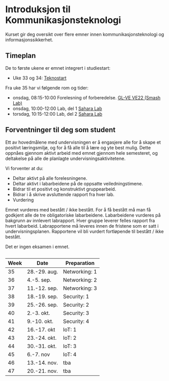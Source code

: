 # Introduksjon til Kommunikasjonsteknologi

Kurset gir deg oversikt over flere emner innen kommunikasjonsteknologi og informasjonssikkerhet.

<!--
<a class="arrow" href="learning-goals.html">Read more about the Learning Goals</a>
-->

## Timeplan

De to første ukene er emnet integrert i studiestart:

* Uke 33 og 34: [Teknostart](https://www.ntnu.no/studier/teknostart/kommunikasjonsteknologi)

Fra uke 35 har vi følgende rom og tider:

* onsdag, 08:15-10:00 Forelesning of forberedelse. [GL-VE VE22 (Smash Lab)](smash.html)
* onsdag, 10:00-12:00 Lab, del 1 [Sahara Lab](http://s.mazemap.com/1MS2Os5 )
* torsdag, 10:15-12:00 Lab, del 2 [Sahara Lab](http://s.mazemap.com/1MS2Os5 )


## Forventninger til deg som student

Ett av hovedmålene med undervisningen er å engasjere alle for å skape et positivt læringsmiljø, og for å få alle til å lære og yte best mulig. Dette oppnåes gjennom aktivt arbeid med emnet gjennom hele semesteret, og deltakelse på alle de planlagte undervisningsaktivitetene.

Vi forventer at du:

- Deltar aktivt på alle forelesningene.
- Deltar aktivt i labarbeidene på de oppsatte veiledningstimene.
- Bidrar til et positivt og konstruktivt gruppearbeid.
- Bidrar i å skrive avsluttende rapport fra hver lab.
- Vurdering

Emnet vurderes med bestått / ikke bestått. For å få bestått må man få godkjent alle de tre obligatoriske labarbeidene. Labarbeidene vurderes på bakgrunn av innlevert labrapport. Hver gruppe leverer felles rapport fra hvert labarbeid. Labrapportene må leveres innen de fristene som er satt i undervisningsplanen. Rapportene vil bli vurdert fortløpende til bestått / ikke bestått.

Det er ingen eksamen i emnet.


<div>
<table class="table table-sm">
<caption style=""></caption>
<thead>
<tr class="row-1">
<th>Week</th><th>Date</th><th>Preparation</th>
</tr>
</thead>
<tbody class="row-hover">
<tr class="row-2">
<td class="column-1">35</td><td class="column-2">28.-29. aug.</td><td class="column-3">Networking: 1</td></tr>
<tr class="row-3">
<td class="column-1">36</td><td class="column-2">4.-5. sep.</td><td class="column-3">Networking: 2</td></tr>
<tr class="row-4">
<td class="column-1">37</td><td class="column-2">11.-12. sep.</td><td class="column-3">Networking: 3</td></tr>
<tr class="row-5">
<td class="column-1">38</td><td class="column-2">18.-19. sep.</td><td class="column-3">Security: 1</td></tr>
<tr class="row-6">
<td class="column-1">39</td><td class="column-2">25.-26. sep.</td><td class="column-3">Security: 2</td></tr>
<tr class="row-7">
<td class="column-1">40</td><td class="column-2">2.-3. okt.</td><td class="column-3">Security: 3</td></tr>
<tr class="row-8">
<td class="column-1">41</td><td class="column-2">9.-10. okt.</td><td class="column-3">Security: 4</td></tr>
<tr class="row-9">
<td class="column-1">42</td><td class="column-2">16.-17. okt</td><td class="column-3">IoT: 1</td></tr>
<tr class="row-10">
<td class="column-1">43</td><td class="column-2">23.-24. okt.</td><td class="column-3">IoT: 2</td></tr>
<tr class="row-11">
<td class="column-1">44</td><td class="column-2">30.-31. okt.</td><td class="column-3">IoT: 3</td></tr>
<tr class="row-12">
<td class="column-1">45</td><td class="column-2">6.-7. nov</td><td class="column-3">IoT: 4</td></tr>
<tr class="row-13">
<td class="column-1">46</td><td class="column-2">13.-14. nov.</td><td class="column-3">tba</td></tr>
<tr class="row-14">
<td class="column-1">47</td><td class="column-2">20.-21. nov.</td><td class="column-3">tba</td></tr>
</tbody>
</table>
</div>